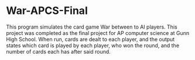 # War-APCS-Final
This program simulates the card game War between to AI players.
This project was completed as the final project for AP computer science at Gunn High School. When run, cards are dealt to each player, and the output states which card is played by each player, who won the round, and the number of cards each has after said round. 
